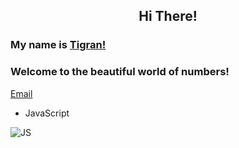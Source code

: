## <p align="center">Hi There!</p>
### My name is [Tigran!](www.linkedin.com/in/tigranbal)
### Welcome to the beautiful world of numbers!

[Email](mailto:balasanyan@me.com?subject=Hi% "My email")
- JavaScript

![JS]([javascript-statements](https://user-images.githubusercontent.com/125942942/223310640-fca0b865-03d0-4898-998f-c20ddf521ec8.png))
